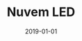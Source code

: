 ---
title: Nuvem LED
icon: cloud
date: 2019-01-01
# A page can have multiple categories
category:
  - Eletronica
# A page can have multiple tags
tag:
  - Arduino
  - ESP32
  - smart home
  - artesanato
---